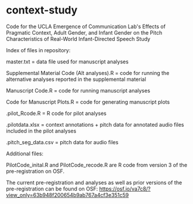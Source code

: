 # context-study
Code for the UCLA Emergence of Communication Lab's Effects of Pragmatic Context, Adult Gender, and Infant Gender on the Pitch Characteristics of Real-World Infant-Directed Speech Study

Index of files in repository: 

master.txt = data file used for manuscript analyses

Supplemental Material Code (Alt analyses).R = code for running the alternative analyses reported in the supplemental material 

Manuscript Code.R = code for running manuscript analyses 

Code for Manuscript Plots.R =  code for generating manuscript plots

.pilot_Rcode.R = R code for pilot analyses 

.pilotdata.xlsx = context annotations + pitch data for annotated audio files included in the pilot analyses

.pitch_seg_data.csv = pitch data for audio files 


Additional files: 

PilotCode_inital.R and PilotCode_recode.R are R code from version 3 of the pre-registration on OSF. 

The current pre-registration and analyses as well as prior versions of the pre-registration can be found on OSF: https://osf.io/va7c8/?view_only=63b948f200654b9ab767a4cf3e351c59
